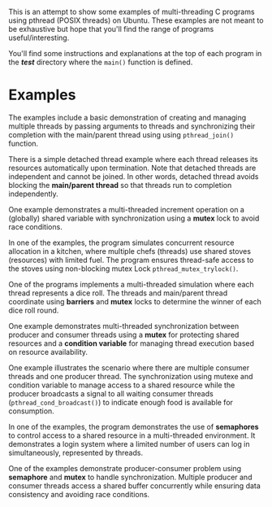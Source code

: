 This is an attempt to show some examples of multi-threading C programs using pthread (POSIX threads) on Ubuntu. These examples are not meant to be exhaustive but hope that you'll find the range of programs useful/interesting. 

You'll find some instructions and explanations at the top of each program in the ***test*** directory where the ```main()``` function is defined.

# Examples

The examples include a basic demonstration of creating and managing multiple threads by passing arguments to threads and synchronizing their completion with the main/parent thread using using ```pthread_join()``` function.

There is a simple detached thread example where each thread releases its resources automatically upon termination. Note that detached threads are independent and cannot be joined. In other words, detached thread avoids blocking the **main/parent thread** so that threads run to completion independently.

One example demonstrates a multi-threaded increment operation on a (globally) shared variable with synchronization using a **mutex** lock to avoid race conditions.

In one of the examples, the program simulates concurrent resource allocation in a kitchen, where multiple chefs (threads) use shared stoves (resources) with limited fuel. The program ensures thread-safe access to the stoves using non-blocking mutex Lock ```pthread_mutex_trylock()```.

One of the programs implements a multi-threaded simulation where each thread represents a dice roll. The threads and main/parent thread coordinate using **barriers** and **mutex** locks to determine the winner of each dice roll round.

One example demonstrates multi-threaded synchronization between producer and consumer threads using a **mutex** for protecting shared resources and a **condition variable** for managing thread execution based on resource availability.

One example illustrates the scenario where there are multiple consumer threads and one producer thread. The synchronization using mutexe and condition variable to manage access to a shared resource while the producer broadcasts a signal to all waiting consumer threads (```pthread_cond_broadcast()```) to indicate enough food is available for consumption.

In one of the examples, the program demonstrates the use of **semaphores** to control access to a shared resource in a multi-threaded environment. It demonstrates a login system where a limited number of users can log in simultaneously, represented by threads.

One of the examples demonstrate producer-consumer problem using **semaphore** and **mutex** to handle synchronization. Multiple producer and consumer threads access a shared buffer concurrently while ensuring data consistency and avoiding race conditions.